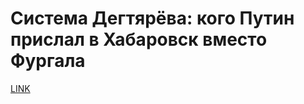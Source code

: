 # Система Дегтярёва: кого Путин прислал в Хабаровск вместо Фургала



[LINK](https://varlamov.ru/3968322.html)